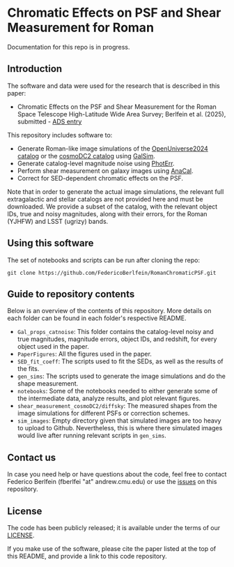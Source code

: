 # Chromatic Effects on PSF and Shear Measurement for Roman
Documentation for this repo is in progress.
## Introduction

The software and data were used for the research that is described in this paper:
 - Chromatic Effects on the PSF and Shear Measurement for the Roman Space Telescope High-Latitude Wide Area Survey; Berlfein et al. (2025), submitted - [ADS entry](https://ui.adsabs.harvard.edu/abs/2025arXiv250500093B/abstract)


This repository includes software to:
 - Generate Roman-like image simulations of the [OpenUniverse2024 catalog](https://irsa.ipac.caltech.edu/data/theory/openuniverse2024/overview.html) or the [cosmoDC2 catalog](https://portal.nersc.gov/project/lsst/cosmoDC2/_README.html) using [GalSim](https://github.com/GalSim-developers/GalSim).
 - Generate catalog-level magnitude noise using [PhotErr](https://github.com/jfcrenshaw/photerr).
 - Perform shear measurement on galaxy images using [AnaCal](https://github.com/mr-superonion/AnaCal).
 - Correct for SED-dependent chromatic effects on the PSF.

Note that in order to generate the actual image simulations, the relevant full extragalactic and stellar catalogs are not provided here and must be downloaded. We provide a subset of the catalog, with the relevant object IDs, true and noisy magnitudes, along with their errors, for the Roman (YJHFW) and LSST (ugrizy) bands. 


## Using this software

The set of notebooks and scripts can be run after cloning the repo:
```
git clone https://github.com/FedericoBerlfein/RomanChromaticPSF.git
```

## Guide to repository contents
Below is an overview of the contents of this repository. More details on each folder can be found in each folder's respective README. 

- ``Gal_props_catnoise``: This folder contains the catalog-level noisy and true magnitudes, magnitude errors, object IDs, and redshift, for every object used in the paper. 
- ``PaperFigures``: All the figures used in the paper.
- ``SED_fit_coeff``: The scripts used to fit the SEDs, as well as the results of the fits.
- ``gen_sims``: The scripts used to generate the image simulations and do the shape measurement.
- ``notebooks``: Some of the notebooks needed to either generate some of the intermediate data, analyze results, and plot relevant figures.
- ``shear_measurement_cosmoDC2/diffsky``: The measured shapes from the image simulations for different PSFs or correction schemes.
- ``sim_images``: Empty directory given that simulated images are too heavy to upload to Github.  Nevertheless, this is where there simulated images would live after running relevant scripts in ``gen_sims``.



## Contact us

In case you need help or have questions about the code, feel free to contact Federico Berlfein (fberlfei "at" andrew.cmu.edu) or use the [issues](https://github.com/FedericoBerlfein/RomanChromaticPSF/issues) on this repository.


## License

The code has been publicly released; it is available under the terms of our [LICENSE](LICENSE).

If you make use of the software, please cite the paper listed at the top of this README, and provide a link to this code repository.
